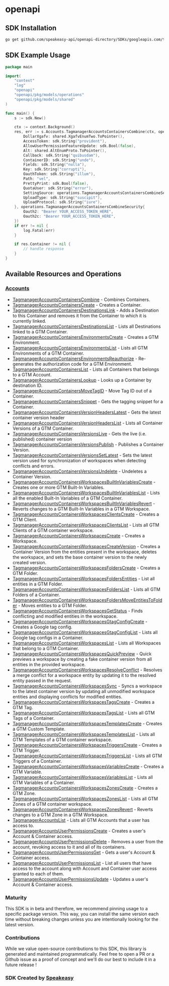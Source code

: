 # openapi

<!-- Start SDK Installation -->
## SDK Installation

```bash
go get github.com/speakeasy-api/openapi-directory/SDKs/googleapis.com/tagmanager/v2/go
```
<!-- End SDK Installation -->

## SDK Example Usage
<!-- Start SDK Example Usage -->
```go
package main

import(
	"context"
	"log"
	"openapi"
	"openapi/pkg/models/operations"
	"openapi/pkg/models/shared"
)

func main() {
    s := sdk.New()

    ctx := context.Background()
    res, err := s.Accounts.TagmanagerAccountsContainersCombine(ctx, operations.TagmanagerAccountsContainersCombineRequest{
        DollarXgafv: shared.XgafvEnumTwo.ToPointer(),
        AccessToken: sdk.String("provident"),
        AllowUserPermissionFeatureUpdate: sdk.Bool(false),
        Alt: shared.AltEnumProto.ToPointer(),
        Callback: sdk.String("quibusdam"),
        ContainerID: sdk.String("unde"),
        Fields: sdk.String("nulla"),
        Key: sdk.String("corrupti"),
        OauthToken: sdk.String("illum"),
        Path: "vel",
        PrettyPrint: sdk.Bool(false),
        QuotaUser: sdk.String("error"),
        SettingSource: operations.TagmanagerAccountsContainersCombineSettingSourceEnumCurrent.ToPointer(),
        UploadType: sdk.String("suscipit"),
        UploadProtocol: sdk.String("iure"),
    }, operations.TagmanagerAccountsContainersCombineSecurity{
        Oauth2: "Bearer YOUR_ACCESS_TOKEN_HERE",
        Oauth2c: "Bearer YOUR_ACCESS_TOKEN_HERE",
    })
    if err != nil {
        log.Fatal(err)
    }

    if res.Container != nil {
        // handle response
    }
}
```
<!-- End SDK Example Usage -->

<!-- Start SDK Available Operations -->
## Available Resources and Operations


### [Accounts](docs/accounts/README.md)

* [TagmanagerAccountsContainersCombine](docs/accounts/README.md#tagmanageraccountscontainerscombine) - Combines Containers.
* [TagmanagerAccountsContainersCreate](docs/accounts/README.md#tagmanageraccountscontainerscreate) - Creates a Container.
* [TagmanagerAccountsContainersDestinationsLink](docs/accounts/README.md#tagmanageraccountscontainersdestinationslink) - Adds a Destination to this Container and removes it from the Container to which it is currently linked.
* [TagmanagerAccountsContainersDestinationsList](docs/accounts/README.md#tagmanageraccountscontainersdestinationslist) - Lists all Destinations linked to a GTM Container.
* [TagmanagerAccountsContainersEnvironmentsCreate](docs/accounts/README.md#tagmanageraccountscontainersenvironmentscreate) - Creates a GTM Environment.
* [TagmanagerAccountsContainersEnvironmentsList](docs/accounts/README.md#tagmanageraccountscontainersenvironmentslist) - Lists all GTM Environments of a GTM Container.
* [TagmanagerAccountsContainersEnvironmentsReauthorize](docs/accounts/README.md#tagmanageraccountscontainersenvironmentsreauthorize) - Re-generates the authorization code for a GTM Environment.
* [TagmanagerAccountsContainersList](docs/accounts/README.md#tagmanageraccountscontainerslist) - Lists all Containers that belongs to a GTM Account.
* [TagmanagerAccountsContainersLookup](docs/accounts/README.md#tagmanageraccountscontainerslookup) - Looks up a Container by destination ID.
* [TagmanagerAccountsContainersMoveTagID](docs/accounts/README.md#tagmanageraccountscontainersmovetagid) - Move Tag ID out of a Container.
* [TagmanagerAccountsContainersSnippet](docs/accounts/README.md#tagmanageraccountscontainerssnippet) - Gets the tagging snippet for a Container.
* [TagmanagerAccountsContainersVersionHeadersLatest](docs/accounts/README.md#tagmanageraccountscontainersversionheaderslatest) - Gets the latest container version header
* [TagmanagerAccountsContainersVersionHeadersList](docs/accounts/README.md#tagmanageraccountscontainersversionheaderslist) - Lists all Container Versions of a GTM Container.
* [TagmanagerAccountsContainersVersionsLive](docs/accounts/README.md#tagmanageraccountscontainersversionslive) - Gets the live (i.e. published) container version
* [TagmanagerAccountsContainersVersionsPublish](docs/accounts/README.md#tagmanageraccountscontainersversionspublish) - Publishes a Container Version.
* [TagmanagerAccountsContainersVersionsSetLatest](docs/accounts/README.md#tagmanageraccountscontainersversionssetlatest) - Sets the latest version used for synchronization of workspaces when detecting conflicts and errors.
* [TagmanagerAccountsContainersVersionsUndelete](docs/accounts/README.md#tagmanageraccountscontainersversionsundelete) - Undeletes a Container Version.
* [TagmanagerAccountsContainersWorkspacesBuiltInVariablesCreate](docs/accounts/README.md#tagmanageraccountscontainersworkspacesbuiltinvariablescreate) - Creates one or more GTM Built-In Variables.
* [TagmanagerAccountsContainersWorkspacesBuiltInVariablesList](docs/accounts/README.md#tagmanageraccountscontainersworkspacesbuiltinvariableslist) - Lists all the enabled Built-In Variables of a GTM Container.
* [TagmanagerAccountsContainersWorkspacesBuiltInVariablesRevert](docs/accounts/README.md#tagmanageraccountscontainersworkspacesbuiltinvariablesrevert) - Reverts changes to a GTM Built-In Variables in a GTM Workspace.
* [TagmanagerAccountsContainersWorkspacesClientsCreate](docs/accounts/README.md#tagmanageraccountscontainersworkspacesclientscreate) - Creates a GTM Client.
* [TagmanagerAccountsContainersWorkspacesClientsList](docs/accounts/README.md#tagmanageraccountscontainersworkspacesclientslist) - Lists all GTM Clients of a GTM container workspace.
* [TagmanagerAccountsContainersWorkspacesCreate](docs/accounts/README.md#tagmanageraccountscontainersworkspacescreate) - Creates a Workspace.
* [TagmanagerAccountsContainersWorkspacesCreateVersion](docs/accounts/README.md#tagmanageraccountscontainersworkspacescreateversion) - Creates a Container Version from the entities present in the workspace, deletes the workspace, and sets the base container version to the newly created version.
* [TagmanagerAccountsContainersWorkspacesFoldersCreate](docs/accounts/README.md#tagmanageraccountscontainersworkspacesfolderscreate) - Creates a GTM Folder.
* [TagmanagerAccountsContainersWorkspacesFoldersEntities](docs/accounts/README.md#tagmanageraccountscontainersworkspacesfoldersentities) - List all entities in a GTM Folder.
* [TagmanagerAccountsContainersWorkspacesFoldersList](docs/accounts/README.md#tagmanageraccountscontainersworkspacesfolderslist) - Lists all GTM Folders of a Container.
* [TagmanagerAccountsContainersWorkspacesFoldersMoveEntitiesToFolder](docs/accounts/README.md#tagmanageraccountscontainersworkspacesfoldersmoveentitiestofolder) - Moves entities to a GTM Folder.
* [TagmanagerAccountsContainersWorkspacesGetStatus](docs/accounts/README.md#tagmanageraccountscontainersworkspacesgetstatus) - Finds conflicting and modified entities in the workspace.
* [TagmanagerAccountsContainersWorkspacesGtagConfigCreate](docs/accounts/README.md#tagmanageraccountscontainersworkspacesgtagconfigcreate) - Creates a Google tag config.
* [TagmanagerAccountsContainersWorkspacesGtagConfigList](docs/accounts/README.md#tagmanageraccountscontainersworkspacesgtagconfiglist) - Lists all Google tag configs in a Container.
* [TagmanagerAccountsContainersWorkspacesList](docs/accounts/README.md#tagmanageraccountscontainersworkspaceslist) - Lists all Workspaces that belong to a GTM Container.
* [TagmanagerAccountsContainersWorkspacesQuickPreview](docs/accounts/README.md#tagmanageraccountscontainersworkspacesquickpreview) - Quick previews a workspace by creating a fake container version from all entities in the provided workspace.
* [TagmanagerAccountsContainersWorkspacesResolveConflict](docs/accounts/README.md#tagmanageraccountscontainersworkspacesresolveconflict) - Resolves a merge conflict for a workspace entity by updating it to the resolved entity passed in the request.
* [TagmanagerAccountsContainersWorkspacesSync](docs/accounts/README.md#tagmanageraccountscontainersworkspacessync) - Syncs a workspace to the latest container version by updating all unmodified workspace entities and displaying conflicts for modified entities.
* [TagmanagerAccountsContainersWorkspacesTagsCreate](docs/accounts/README.md#tagmanageraccountscontainersworkspacestagscreate) - Creates a GTM Tag.
* [TagmanagerAccountsContainersWorkspacesTagsList](docs/accounts/README.md#tagmanageraccountscontainersworkspacestagslist) - Lists all GTM Tags of a Container.
* [TagmanagerAccountsContainersWorkspacesTemplatesCreate](docs/accounts/README.md#tagmanageraccountscontainersworkspacestemplatescreate) - Creates a GTM Custom Template.
* [TagmanagerAccountsContainersWorkspacesTemplatesList](docs/accounts/README.md#tagmanageraccountscontainersworkspacestemplateslist) - Lists all GTM Templates of a GTM container workspace.
* [TagmanagerAccountsContainersWorkspacesTriggersCreate](docs/accounts/README.md#tagmanageraccountscontainersworkspacestriggerscreate) - Creates a GTM Trigger.
* [TagmanagerAccountsContainersWorkspacesTriggersList](docs/accounts/README.md#tagmanageraccountscontainersworkspacestriggerslist) - Lists all GTM Triggers of a Container.
* [TagmanagerAccountsContainersWorkspacesVariablesCreate](docs/accounts/README.md#tagmanageraccountscontainersworkspacesvariablescreate) - Creates a GTM Variable.
* [TagmanagerAccountsContainersWorkspacesVariablesList](docs/accounts/README.md#tagmanageraccountscontainersworkspacesvariableslist) - Lists all GTM Variables of a Container.
* [TagmanagerAccountsContainersWorkspacesZonesCreate](docs/accounts/README.md#tagmanageraccountscontainersworkspaceszonescreate) - Creates a GTM Zone.
* [TagmanagerAccountsContainersWorkspacesZonesList](docs/accounts/README.md#tagmanageraccountscontainersworkspaceszoneslist) - Lists all GTM Zones of a GTM container workspace.
* [TagmanagerAccountsContainersWorkspacesZonesRevert](docs/accounts/README.md#tagmanageraccountscontainersworkspaceszonesrevert) - Reverts changes to a GTM Zone in a GTM Workspace.
* [TagmanagerAccountsList](docs/accounts/README.md#tagmanageraccountslist) - Lists all GTM Accounts that a user has access to.
* [TagmanagerAccountsUserPermissionsCreate](docs/accounts/README.md#tagmanageraccountsuserpermissionscreate) - Creates a user's Account & Container access.
* [TagmanagerAccountsUserPermissionsDelete](docs/accounts/README.md#tagmanageraccountsuserpermissionsdelete) - Removes a user from the account, revoking access to it and all of its containers.
* [TagmanagerAccountsUserPermissionsGet](docs/accounts/README.md#tagmanageraccountsuserpermissionsget) - Gets a user's Account & Container access.
* [TagmanagerAccountsUserPermissionsList](docs/accounts/README.md#tagmanageraccountsuserpermissionslist) - List all users that have access to the account along with Account and Container user access granted to each of them.
* [TagmanagerAccountsUserPermissionsUpdate](docs/accounts/README.md#tagmanageraccountsuserpermissionsupdate) - Updates a user's Account & Container access.
<!-- End SDK Available Operations -->

### Maturity

This SDK is in beta and therefore, we recommend pinning usage to a specific package version.
This way, you can install the same version each time without breaking changes unless you are intentionally
looking for the latest version.

### Contributions

While we value open-source contributions to this SDK, this library is generated and maintained programmatically.
Feel free to open a PR or a Github issue as a proof of concept and we'll do our best to include it in a future release !

### SDK Created by [Speakeasy](https://docs.speakeasyapi.dev/docs/using-speakeasy/client-sdks)
